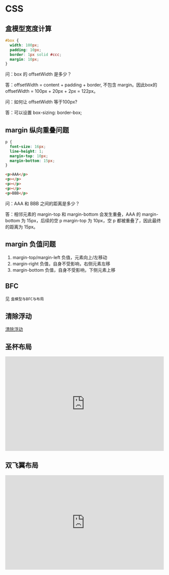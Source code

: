 <!--
 * @Author: KokoTa
 * @Date: 2023-12-12 10:47:04
 * @LastEditTime: 2023-12-12 12:45:15
 * @LastEditors: KokoTa
 * @Description: 
 * @FilePath: \KokoTa_Site\docs\front\CSS.md
-->
# CSS

## 盒模型宽度计算

```css
#box {
  width: 100px;
  padding: 10px;
  border: 1px solid #ccc;
  margin: 10px;
}
```

问：box 的 offsetWidth 是多少？

答：offsetWidth = content + padding + border, 不包含 margin。因此box的offsetWidth = 100px + 20px + 2px = 122px。

问：如何让 offsetWidth 等于100px?

答：可以设置 box-sizing: border-box;

## margin 纵向重叠问题

```css
p {
  font-size: 16px;
  line-height: 1;
  margin-top: 10px;
  margin-bottom: 15px;
}
```

```html
<p>AAA</p>
<p></p>
<p></p>
<p></p>
<p>BBB</p>
```

问：AAA 和 BBB 之间的距离是多少？

答：相邻元素的 margin-top 和 margin-bottom 会发生重叠，AAA 的 margin-bottom 为 15px，后续的空 p margin-top 为 10px，空 p 都被重叠了，因此最终的距离为 15px。

## margin 负值问题

1. margin-top/margin-left 负值，元素向上/左移动
2. margin-right 负值，自身不受影响，右侧元素左移
3. margin-bottom 负值，自身不受影响，下侧元素上移

## BFC

见 `盒模型与BFC与布局`

## 清除浮动

[清除浮动](https://www.jianshu.com/p/09bd5873bed4)

## 圣杯布局

<iframe height="300" style="width: 100%;" scrolling="no" title="圣杯布局" src="https://codepen.io/KokoTa/embed/GRzLdqj?default-tab=html%2Cresult" frameborder="no" loading="lazy" allowtransparency="true" allowfullscreen="true">
  See the Pen <a href="https://codepen.io/KokoTa/pen/GRzLdqj">
  圣杯布局</a> by KonoTa (<a href="https://codepen.io/KokoTa">@KokoTa</a>)
  on <a href="https://codepen.io">CodePen</a>.
</iframe>

## 双飞翼布局

<iframe height="300" style="width: 100%;" scrolling="no" title="圣杯布局2" src="https://codepen.io/KokoTa/embed/vYbMjJK?default-tab=html%2Cresult" frameborder="no" loading="lazy" allowtransparency="true" allowfullscreen="true">
  See the Pen <a href="https://codepen.io/KokoTa/pen/vYbMjJK">
  圣杯布局2</a> by KonoTa (<a href="https://codepen.io/KokoTa">@KokoTa</a>)
  on <a href="https://codepen.io">CodePen</a>.
</iframe>